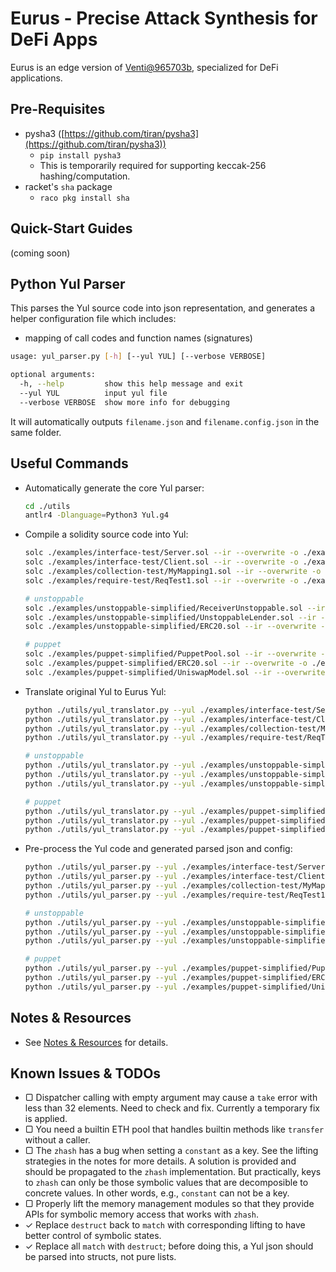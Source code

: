 # Eurus - Precise Attack Synthesis for DeFi Apps
Eurus is an edge version of [Venti@965703b](https://github.com/chyanju/Venti/tree/965703b370de796abd127be2a4c2cb5533eac296), specialized for DeFi applications.

## Pre-Requisites

- pysha3 ([https://github.com/tiran/pysha3](https://github.com/tiran/pysha3))
  - `pip install pysha3`
  - This is temporarily required for supporting keccak-256 hashing/computation.
- racket's `sha` package
  - `raco pkg install sha`


## Quick-Start Guides

(coming soon)

## Python Yul Parser

This parses the Yul source code into json representation, and generates a helper configuration file which includes:

- mapping of call codes and function names (signatures)

```bash
usage: yul_parser.py [-h] [--yul YUL] [--verbose VERBOSE]

optional arguments:
  -h, --help         show this help message and exit
  --yul YUL          input yul file
  --verbose VERBOSE  show more info for debugging
```

It will automatically outputs `filename.json` and `filename.config.json` in the same folder.

## Useful Commands

- Automatically generate the core Yul parser:

  ```bash
  cd ./utils
  antlr4 -Dlanguage=Python3 Yul.g4
  ```

- Compile a solidity source code into Yul:

  ```bash
  solc ./examples/interface-test/Server.sol --ir --overwrite -o ./examples/interface-test
  solc ./examples/interface-test/Client.sol --ir --overwrite -o ./examples/interface-test
  solc ./examples/collection-test/MyMapping1.sol --ir --overwrite -o ./examples/collection-test
  solc ./examples/require-test/ReqTest1.sol --ir --overwrite -o ./examples/require-test
  
  # unstoppable
  solc ./examples/unstoppable-simplified/ReceiverUnstoppable.sol --ir --overwrite -o ./examples/unstoppable-simplified
  solc ./examples/unstoppable-simplified/UnstoppableLender.sol --ir --overwrite -o ./examples/unstoppable-simplified
  solc ./examples/unstoppable-simplified/ERC20.sol --ir --overwrite -o ./examples/unstoppable-simplified
  
  # puppet
  solc ./examples/puppet-simplified/PuppetPool.sol --ir --overwrite -o ./examples/puppet-simplified
  solc ./examples/puppet-simplified/ERC20.sol --ir --overwrite -o ./examples/puppet-simplified
  solc ./examples/puppet-simplified/UniswapModel.sol --ir --overwrite -o ./examples/puppet-simplified
  ```

- Translate original Yul to Eurus Yul:

  ```bash
  python ./utils/yul_translator.py --yul ./examples/interface-test/Server.yul
  python ./utils/yul_translator.py --yul ./examples/interface-test/Client.yul
  python ./utils/yul_translator.py --yul ./examples/collection-test/MyMapping1.yul
  python ./utils/yul_translator.py --yul ./examples/require-test/ReqTest1.yul
  
  # unstoppable
  python ./utils/yul_translator.py --yul ./examples/unstoppable-simplified/ReceiverUnstoppable.yul
  python ./utils/yul_translator.py --yul ./examples/unstoppable-simplified/UnstoppableLender.yul
  python ./utils/yul_translator.py --yul ./examples/unstoppable-simplified/ERC20.yul
  
  # puppet
  python ./utils/yul_translator.py --yul ./examples/puppet-simplified/PuppetPool.yul
  python ./utils/yul_translator.py --yul ./examples/puppet-simplified/ERC20.yul
  python ./utils/yul_translator.py --yul ./examples/puppet-simplified/UniswapModel.yul
  ```

- Pre-process the Yul code and generated parsed json and config:

  ```bash
  python ./utils/yul_parser.py --yul ./examples/interface-test/Server.eurus.yul
  python ./utils/yul_parser.py --yul ./examples/interface-test/Client.eurus.yul
  python ./utils/yul_parser.py --yul ./examples/collection-test/MyMapping1.eurus.yul
  python ./utils/yul_parser.py --yul ./examples/require-test/ReqTest1.eurus.yul
  
  # unstoppable
  python ./utils/yul_parser.py --yul ./examples/unstoppable-simplified/ReceiverUnstoppable.eurus.yul
  python ./utils/yul_parser.py --yul ./examples/unstoppable-simplified/UnstoppableLender.eurus.yul
  python ./utils/yul_parser.py --yul ./examples/unstoppable-simplified/ERC20.eurus.yul
  
  # puppet
  python ./utils/yul_parser.py --yul ./examples/puppet-simplified/PuppetPool.eurus.yul
  python ./utils/yul_parser.py --yul ./examples/puppet-simplified/ERC20.eurus.yul
  python ./utils/yul_parser.py --yul ./examples/puppet-simplified/UniswapModel.eurus.yul
  ```

## Notes & Resources

- See [Notes & Resources](./NOTES.md) for details.

## Known Issues & TODOs

- ▢ Dispatcher calling with empty argument may cause a `take` error with less than 32 elements. Need to check and fix. Currently a temporary fix is applied.
- ▢ You need a builtin ETH pool that handles builtin methods like `transfer` without a caller.
- ▢ The `zhash` has a bug when setting a `constant` as a key. See the lifting strategies in the notes for more details. A solution is provided and should be propagated to the `zhash` implementation. But practically, keys to `zhash` can only be those symbolic values that are decomposible to concrete values. In other words, e.g., `constant` can not be a key.
- ▢ Properly lift the memory management modules so that they provide APIs for symbolic memory access that works with `zhash`.
- ✓ Replace `destruct` back to `match` with corresponding lifting to have better control of symbolic states.
- ✓ Replace all `match` with `destruct`; before doing this, a Yul json should be parsed into structs, not pure lists.


